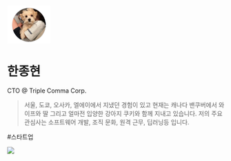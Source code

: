 <img src="icon.png" width="100">

# 한종현
CTO @ Triple Comma Corp.

> 서울, 도쿄, 오사카, 엘에이에서 지냈던 경험이 있고 현재는 캐나다 밴쿠버에서 와이프와 딸 그리고 얼마전 입양한 강아지 쿠키와 함께 지내고 있습니다. 저의 주요 관심사는 소프트웨어 개발, 조직 문화, 원격 근무, 딥러닝등 입니다.

#스타트업


<a href="https://www.linkedin.com/in/norejoa/">
<img src="https://img.shields.io/badge/linkedin-%230077B5.svg?&style=for-the-badge&logo=linkedin&logoColor=white" />
</a>
